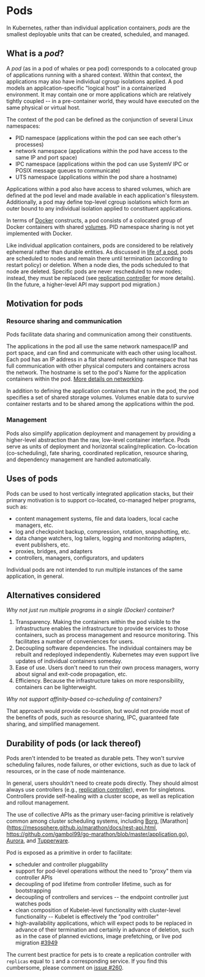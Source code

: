 # Pods

In Kubernetes, rather than individual application containers, _pods_ are the smallest deployable units that can be created, scheduled, and managed.

## What is a _pod_?

A _pod_ (as in a pod of whales or pea pod) corresponds to a colocated group of applications running with a shared context. Within that context, the applications may also have individual cgroup isolations applied. A pod models an application-specific "logical host" in a containerized environment. It may contain one or more applications which are relatively tightly coupled -- in a pre-container world, they would have executed on the same physical or virtual host.

The context of the pod can be defined as the conjunction of several Linux namespaces:
- PID namespace (applications within the pod can see each other's processes)
- network namespace (applications within the pod have access to the same IP and port space)
- IPC namespace (applications within the pod can use SystemV IPC or POSIX message queues to communicate)
- UTS namespace (applications within the pod share a hostname)

Applications within a pod also have access to shared volumes, which are defined at the pod level and made available in each application's filesystem. Additionally, a pod may define top-level cgroup isolations which form an outer bound to any individual isolation applied to constituent applications.

In terms of [Docker](https://www.docker.com/) constructs, a pod consists of a colocated group of Docker containers with shared [volumes](volumes.md). PID namespace sharing is not yet implemented with Docker.

Like individual application containers, pods are considered to be relatively ephemeral rather than durable entities. As discussed in [life of a pod](pod-states.md), pods are scheduled to nodes and remain there until termination (according to restart policy) or deletion. When a node dies, the pods scheduled to that node are deleted. Specific pods are never rescheduled to new nodes; instead, they must be replaced (see [replication controller](replication-controller.md) for more details). (In the future, a higher-level API may support pod migration.)

## Motivation for pods

### Resource sharing and communication

Pods facilitate data sharing and communication among their constituents.

The applications in the pod all use the same network namespace/IP and port space, and can find and communicate with each other using localhost. Each pod has an IP address in a flat shared networking namespace that has full communication with other physical computers and containers across the network. The hostname is set to the pod's Name for the application containers within the pod. [More details on networking](networking.md).

In addition to defining the application containers that run in the pod, the pod specifies a set of shared storage volumes. Volumes enable data to survive container restarts and to be shared among the applications within the pod.

### Management

Pods also simplify application deployment and management by providing a higher-level abstraction than the raw, low-level container interface. Pods serve as units of deployment and horizontal scaling/replication. Co-location (co-scheduling), fate sharing, coordinated replication, resource sharing, and dependency management are handled automatically.

## Uses of pods

Pods can be used to host vertically integrated application stacks, but their primary motivation is to support co-located, co-managed helper programs, such as:
- content management systems, file and data loaders, local cache managers, etc.
- log and checkpoint backup, compression, rotation, snapshotting, etc.
- data change watchers, log tailers, logging and monitoring adapters, event publishers, etc.
- proxies, bridges, and adapters
- controllers, managers, configurators, and updaters

Individual pods are not intended to run multiple instances of the same application, in general.

## Alternatives considered

_Why not just run multiple programs in a single (Docker) container?_

1. Transparency. Making the containers within the pod visible to the infrastructure enables the infrastructure to provide services to those containers, such as process management and resource monitoring. This facilitates a number of conveniences for users.
2. Decoupling software dependencies. The individual containers may be rebuilt and redeployed independently. Kubernetes may even support live updates of individual containers someday.
3. Ease of use. Users don't need to run their own process managers, worry about signal and exit-code propagation, etc.
4. Efficiency. Because the infrastructure takes on more responsibility, containers can be lighterweight.

_Why not support affinity-based co-scheduling of containers?_

That approach would provide co-location, but would not provide most of the benefits of pods, such as resource sharing, IPC, guaranteed fate sharing, and simplified management.

## Durability of pods (or lack thereof)

Pods aren't intended to be treated as durable pets. They won't survive scheduling failures, node failures, or other evictions, such as due to lack of resources, or in the case of node maintenance. 

In general, users shouldn't need to create pods directly. They should almost always use controllers (e.g., [replication controller](replication-controller.md)), even for singletons.  Controllers provide self-healing with a cluster scope, as well as replication and rollout management. 

The use of collective APIs as the primary user-facing primitive is relatively common among cluster scheduling systems, including [Borg](https://research.google.com/pubs/pub43438.html), [Marathon](https://mesosphere.github.io/marathon/docs/rest-api.html, https://github.com/gambol99/go-marathon/blob/master/application.go), [Aurora](http://aurora.apache.org/documentation/latest/configuration-reference/#job-schema), and [Tupperware](http://www.slideshare.net/Docker/aravindnarayanan-facebook140613153626phpapp02-37588997).

Pod is exposed as a primitive in order to facilitate:
* scheduler and controller pluggability
* support for pod-level operations without the need to "proxy" them via controller APIs  
* decoupling of pod lifetime from controller lifetime, such as for bootstrapping
* decoupling of controllers and services -- the endpoint controller just watches pods
* clean composition of Kubelet-level functionality with cluster-level functionality -- Kubelet is effectively the "pod controller"
* high-availability applications, which will expect pods to be replaced in advance of their termination and certainly in advance of deletion, such as in the case of planned evictions, image prefetching, or live pod migration [#3949](https://github.com/GoogleCloudPlatform/kubernetes/issues/3949)

The current best practice for pets is to create a replication controller with `replicas` equal to `1` and a corresponding service. If you find this cumbersome, please comment on [issue #260](https://github.com/GoogleCloudPlatform/kubernetes/issues/260). 

